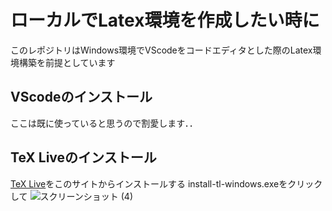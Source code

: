 # ローカルでLatex環境を作成したい時に
このレポジトリはWindows環境でVScodeをコードエディタとした際のLatex環境構築を前提としています

## VScodeのインストール
ここは既に使っていると思うので割愛します．．

## TeX Liveのインストール
[TeX Live](https://www.tug.org/texlive/acquire-netinstall.html)をこのサイトからインストールする
install-tl-windows.exeをクリックして
![スクリーンショット (4)](https://github.com/YonedaRyo/Latex-VScode/assets/107024163/bfb70792-b5ac-4a90-a6e0-e47080c5b50e)
